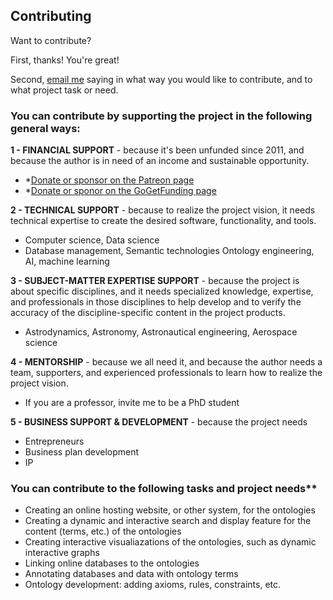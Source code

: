 ## Contributing

Want to contribute?

First, thanks! You're great!

Second, [email me](mailto:rrovetto@terpalum.umd.edu) saying in what way you would like to contribute, and to what project task or need.

### You can contribute by supporting the project in the following general ways:

**1 - FINANCIAL SUPPORT** - because it's been unfunded since 2011, and because the author is in need of an income and sustainable opportunity.
* *[Donate or sponsor on the Patreon page](www.patreon.com/user?u=6298778)
* *[Donate or sponor on the GoGetFunding page](https://tinyurl.com/y9qegjsh) 


**2 - TECHNICAL SUPPORT** - because to realize the project vision, it needs technical expertise to create the desired software, functionality, and tools.
* Computer science, Data science
* Database management, Semantic technologies Ontology engineering, AI, machine learning


**3 - SUBJECT-MATTER EXPERTISE SUPPORT** - because the project is about specific disciplines, and it needs specialized knowledge, expertise, and professionals in those disciplines to help develop and to verify the accuracy of the discipline-specific content in the project products.
* Astrodynamics, Astronomy, Astronautical engineering, Aerospace science


**4 - MENTORSHIP** - because we all need it, and because the author needs a team, supporters, and experienced professionals to learn how to realize the project vision.
* If you are a professor, invite me to be a PhD student


**5 - BUSINESS SUPPORT & DEVELOPMENT** - because the project needs
* Entrepreneurs
* Business plan development
* IP


### You can contribute to the following tasks and project needs**
* Creating an online hosting website, or other system, for the ontologies
* Creating a dynamic and interactive search and display feature for the content (terms, etc.) of the ontologies
* Creating interactive visualiazations of the ontologies, such as dynamic interactive graphs
* Linking online databases to the ontologies
* Annotating databases and data with ontology terms
* Ontology development: adding axioms, rules, constraints, etc.
